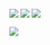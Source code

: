  ![](http://github-profile-summary-cards.vercel.app/api/cards/most-commit-language?username=Nokskiy&theme=tokyonight) 
 ![](http://github-profile-summary-cards.vercel.app/api/cards/stats?Nokskiy=vn7n24fzkq&theme=tokyonight)
 ![](http://github-profile-summary-cards.vercel.app/api/cards/productive-time?username=Nokskiy&theme=tokyonight&utcOffset=5) 


 ![](http://github-profile-summary-cards.vercel.app/api/cards/profile-details?username=Nokskiy&theme=aura_dark) 
<!--
**Nokskiy/Nokskiy** is a ✨ _special_ ✨ repository because its `README.md` (this file) appears on your GitHub profile.

Here are some ideas to get you started:

- 🔭 I’m currently working on ...
- 🌱 I’m currently learning ...
- 👯 I’m looking to collaborate on ...
- 🤔 I’m looking for help with ...
- 💬 Ask me about ...
- 📫 How to reach me: ...
- 😄 Pronouns: ...
- ⚡ Fun fact: ...
-->
